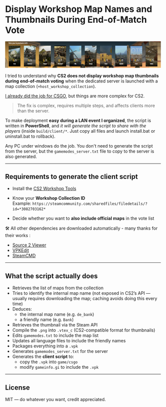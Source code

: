 # Display Workshop Map Names and Thumbnails During End-of-Match Vote

![Alt text](img/VoteWithThumbnails.png?raw=true "Vote With Thumbnails")

I tried to understand why **CS2 does not display workshop map thumbnails during end-of-match voting** when the dedicated server is launched with a map collection (`+host_workshop_collection`).

[I already did the job for CSGO](https://github.com/Kitof/csgo_workshop_vote_fix/), but things are more complex for CS2.

> The fix is complex, requires multiple steps, and affects clients more than the server.

To make deployment **easy during a LAN event I organized**, the script is written in **PowerShell**, and *it will generate the script to share with the players* (inside `build/client/*`. Just copy all files and launch install.bat or uninstall.bat to rollback).

Any PC under windows do the job. You don't need to generate the script from the server, but the `gamemodes_server.txt` file to copy to the server is also generated.

---

## Requirements to generate the client script

- Install the [CS2 Workshop Tools](https://developer.valvesoftware.com/wiki/Counter-Strike_2_Workshop_Tools/Installing_and_Launching_Tools)

- Know your **Workshop Collection ID**  
  Example: `https://steamcommunity.com/sharedfiles/filedetails/?id=*3082703162*`

- Decide whether you want to **also include official maps** in the vote list

🛠️ All other dependencies are downloaded automatically - many thanks for their works :

- [Source 2 Viewer](https://valveresourceformat.github.io)
- [VPKEdit](https://github.com/craftablescience/VPKEdit)
- [SteamCMD](https://developer.valvesoftware.com/wiki/SteamCMD)

---

## What the script actually does

- Retrieves the list of maps from the collection
- Tries to identify the internal map name (not exposed in CS2’s API — usually requires downloading the map; caching avoids doing this every time)
- Deduces:
  - the internal map name (e.g. `de_bank`)
  - a friendly name (e.g. `Bank`)
- Retrieves the thumbnail via the Steam API
- Compile the `.png` into `.vtex_c` (CS2-compatible format for thumbnails)
- Edits `gamemodes.txt` to include the map list
- Updates all language files to include the friendly names
- Packages everything into a `.vpk`
- Generates `gamemodes_server.txt` for the server
- Generates the **client script** to:
  - copy the `.vpk` into `game/csgo`
  - modify `gameinfo.gi` to include the `.vpk`

---

## License

MIT — do whatever you want, credit appreciated.
